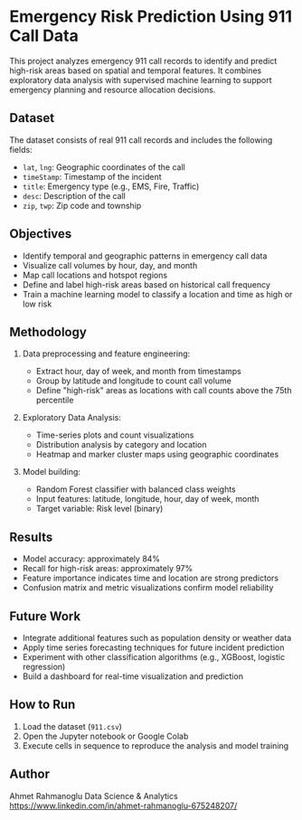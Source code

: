 # Emergency Risk Prediction Using 911 Call Data

This project analyzes emergency 911 call records to identify and predict high-risk areas based on spatial and temporal features. It combines exploratory data analysis with supervised machine learning to support emergency planning and resource allocation decisions.

## Dataset

The dataset consists of real 911 call records and includes the following fields:

- `lat`, `lng`: Geographic coordinates of the call
- `timeStamp`: Timestamp of the incident
- `title`: Emergency type (e.g., EMS, Fire, Traffic)
- `desc`: Description of the call
- `zip`, `twp`: Zip code and township

## Objectives

- Identify temporal and geographic patterns in emergency call data
- Visualize call volumes by hour, day, and month
- Map call locations and hotspot regions
- Define and label high-risk areas based on historical call frequency
- Train a machine learning model to classify a location and time as high or low risk

## Methodology

1. Data preprocessing and feature engineering:
   - Extract hour, day of week, and month from timestamps
   - Group by latitude and longitude to count call volume
   - Define "high-risk" areas as locations with call counts above the 75th percentile

2. Exploratory Data Analysis:
   - Time-series plots and count visualizations
   - Distribution analysis by category and location
   - Heatmap and marker cluster maps using geographic coordinates

3. Model building:
   - Random Forest classifier with balanced class weights
   - Input features: latitude, longitude, hour, day of week, month
   - Target variable: Risk level (binary)

## Results

- Model accuracy: approximately 84%
- Recall for high-risk areas: approximately 97%
- Feature importance indicates time and location are strong predictors
- Confusion matrix and metric visualizations confirm model reliability

## Future Work

- Integrate additional features such as population density or weather data
- Apply time series forecasting techniques for future incident prediction
- Experiment with other classification algorithms (e.g., XGBoost, logistic regression)
- Build a dashboard for real-time visualization and prediction

## How to Run

1. Load the dataset (`911.csv`)
2. Open the Jupyter notebook or Google Colab
3. Execute cells in sequence to reproduce the analysis and model training

## Author

Ahmet Rahmanoglu 
Data Science & Analytics  
https://www.linkedin.com/in/ahmet-rahmanoglu-675248207/
